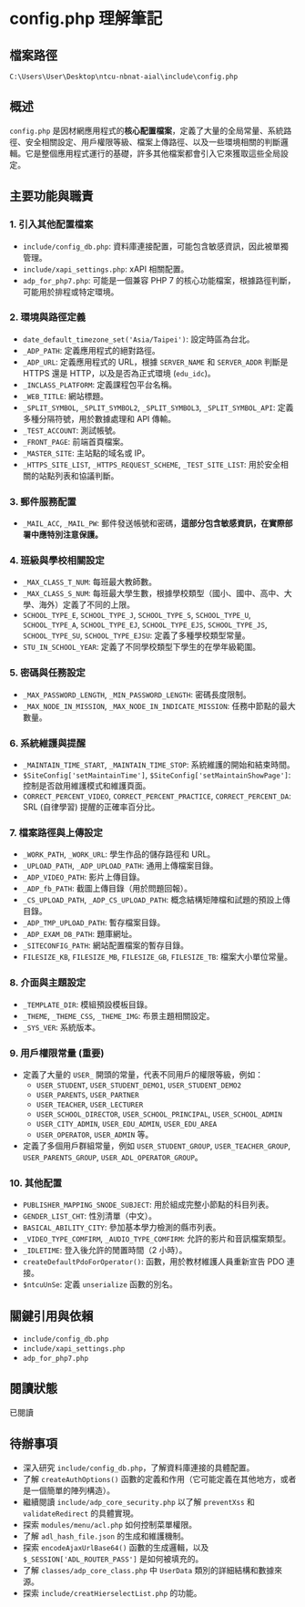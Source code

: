 # config.php 理解筆記

## 檔案路徑
`C:\Users\User\Desktop\ntcu-nbnat-aial\include\config.php`

## 概述
`config.php` 是因材網應用程式的**核心配置檔案**，定義了大量的全局常量、系統路徑、安全相關設定、用戶權限等級、檔案上傳路徑、以及一些環境相關的判斷邏輯。它是整個應用程式運行的基礎，許多其他檔案都會引入它來獲取這些全局設定。

## 主要功能與職責

### 1. 引入其他配置檔案
- `include/config_db.php`: 資料庫連接配置，可能包含敏感資訊，因此被單獨管理。
- `include/xapi_settings.php`: xAPI 相關配置。
- `adp_for_php7.php`: 可能是一個兼容 PHP 7 的核心功能檔案，根據路徑判斷，可能用於排程或特定環境。

### 2. 環境與路徑定義
- `date_default_timezone_set('Asia/Taipei')`: 設定時區為台北。
- `_ADP_PATH`: 定義應用程式的絕對路徑。
- `_ADP_URL`: 定義應用程式的 URL，根據 `SERVER_NAME` 和 `SERVER_ADDR` 判斷是 HTTPS 還是 HTTP，以及是否為正式環境 (`edu_idc`)。
- `_INCLASS_PLATFORM`: 定義課程包平台名稱。
- `_WEB_TITLE`: 網站標題。
- `_SPLIT_SYMBOL`, `_SPLIT_SYMBOL2`, `_SPLIT_SYMBOL3`, `_SPLIT_SYMBOL_API`: 定義多種分隔符號，用於數據處理和 API 傳輸。
- `_TEST_ACCOUNT`: 測試帳號。
- `_FRONT_PAGE`: 前端首頁檔案。
- `_MASTER_SITE`: 主站點的域名或 IP。
- `_HTTPS_SITE_LIST`, `_HTTPS_REQUEST_SCHEME`, `_TEST_SITE_LIST`: 用於安全相關的站點列表和協議判斷。

### 3. 郵件服務配置
- `_MAIL_ACC`, `_MAIL_PW`: 郵件發送帳號和密碼，**這部分包含敏感資訊，在實際部署中應特別注意保護。**

### 4. 班級與學校相關設定
- `_MAX_CLASS_T_NUM`: 每班最大教師數。
- `_MAX_CLASS_S_NUM`: 每班最大學生數，根據學校類型（國小、國中、高中、大學、海外）定義了不同的上限。
- `SCHOOL_TYPE_E`, `SCHOOL_TYPE_J`, `SCHOOL_TYPE_S`, `SCHOOL_TYPE_U`, `SCHOOL_TYPE_A`, `SCHOOL_TYPE_EJ`, `SCHOOL_TYPE_EJS`, `SCHOOL_TYPE_JS`, `SCHOOL_TYPE_SU`, `SCHOOL_TYPE_EJSU`: 定義了多種學校類型常量。
- `STU_IN_SCHOOL_YEAR`: 定義了不同學校類型下學生的在學年級範圍。

### 5. 密碼與任務設定
- `_MAX_PASSWORD_LENGTH`, `_MIN_PASSWORD_LENGTH`: 密碼長度限制。
- `_MAX_NODE_IN_MISSION`, `_MAX_NODE_IN_INDICATE_MISSION`: 任務中節點的最大數量。

### 6. 系統維護與提醒
- `_MAINTAIN_TIME_START`, `_MAINTAIN_TIME_STOP`: 系統維護的開始和結束時間。
- `$SiteConfig['setMaintainTime']`, `$SiteConfig['setMaintainShowPage']`: 控制是否啟用維護模式和維護頁面。
- `CORRECT_PERCENT_VIDEO`, `CORRECT_PERCENT_PRACTICE`, `CORRECT_PERCENT_DA`: SRL (自律學習) 提醒的正確率百分比。

### 7. 檔案路徑與上傳設定
- `_WORK_PATH`, `_WORK_URL`: 學生作品的儲存路徑和 URL。
- `_UPLOAD_PATH`, `_ADP_UPLOAD_PATH`: 通用上傳檔案目錄。
- `_ADP_VIDEO_PATH`: 影片上傳目錄。
- `_ADP_fb_PATH`: 截圖上傳目錄（用於問題回報）。
- `_CS_UPLOAD_PATH`, `_ADP_CS_UPLOAD_PATH`: 概念結構矩陣檔和試題的預設上傳目錄。
- `_ADP_TMP_UPLOAD_PATH`: 暫存檔案目錄。
- `_ADP_EXAM_DB_PATH`: 題庫網址。
- `_SITECONFIG_PATH`: 網站配置檔案的暫存目錄。
- `FILESIZE_KB`, `FILESIZE_MB`, `FILESIZE_GB`, `FILESIZE_TB`: 檔案大小單位常量。

### 8. 介面與主題設定
- `_TEMPLATE_DIR`: 模組預設模板目錄。
- `_THEME`, `_THEME_CSS`, `_THEME_IMG`: 布景主題相關設定。
- `_SYS_VER`: 系統版本。

### 9. 用戶權限常量 (重要)
- 定義了大量的 `USER_` 開頭的常量，代表不同用戶的權限等級，例如：
    - `USER_STUDENT`, `USER_STUDENT_DEMO1`, `USER_STUDENT_DEMO2`
    - `USER_PARENTS`, `USER_PARTNER`
    - `USER_TEACHER`, `USER_LECTURER`
    - `USER_SCHOOL_DIRECTOR`, `USER_SCHOOL_PRINCIPAL`, `USER_SCHOOL_ADMIN`
    - `USER_CITY_ADMIN`, `USER_EDU_ADMIN`, `USER_EDU_AREA`
    - `USER_OPERATOR`, `USER_ADMIN` 等。
- 定義了多個用戶群組常量，例如 `USER_STUDENT_GROUP`, `USER_TEACHER_GROUP`, `USER_PARENTS_GROUP`, `USER_ADL_OPERATOR_GROUP`。

### 10. 其他配置
- `PUBLISHER_MAPPING_SNODE_SUBJECT`: 用於組成完整小節點的科目列表。
- `GENDER_LIST_CHT`: 性別清單（中文）。
- `BASICAL_ABILITY_CITY`: 參加基本學力檢測的縣市列表。
- `_VIDEO_TYPE_COMFIRM`, `_AUDIO_TYPE_COMFIRM`: 允許的影片和音訊檔案類型。
- `_IDLETIME`: 登入後允許的閒置時間（2 小時）。
- `createDefaultPdoForOperator()`: 函數，用於教材維護人員重新宣告 PDO 連接。
- `$ntcuUnSe`: 定義 `unserialize` 函數的別名。

## 關鍵引用與依賴
- `include/config_db.php`
- `include/xapi_settings.php`
- `adp_for_php7.php`

## 閱讀狀態
已閱讀

## 待辦事項
- 深入研究 `include/config_db.php`，了解資料庫連接的具體配置。
- 了解 `createAuthOptions()` 函數的定義和作用（它可能定義在其他地方，或者是一個簡單的陣列構造）。
- 繼續閱讀 `include/adp_core_security.php` 以了解 `preventXss` 和 `validateRedirect` 的具體實現。
- 探索 `modules/menu/acl.php` 如何控制菜單權限。
- 了解 `adl_hash_file.json` 的生成和維護機制。
- 探索 `encodeAjaxUrlBase64()` 函數的生成邏輯，以及 `$_SESSION['ADL_ROUTER_PASS']` 是如何被填充的。
- 了解 `classes/adp_core_class.php` 中 `UserData` 類別的詳細結構和數據來源。
- 探索 `include/creatHierselectList.php` 的功能。
